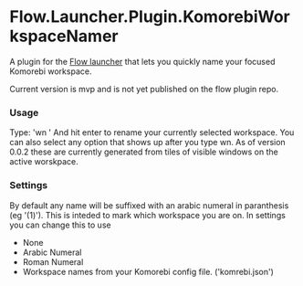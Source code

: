 Flow.Launcher.Plugin.KomorebiWorkspaceNamer
==================

A plugin for the [Flow launcher](https://github.com/Flow-Launcher/Flow.Launcher) that lets you quickly name your focused Komorebi workspace.

Current version is mvp and is not yet published on the flow plugin repo.

### Usage
Type: 
'wn <new workspace name>'
And hit enter to rename your currently selected workspace.
You can also select any option that shows up after you type wn. As of version 0.0.2 these are currently generated from tiles of visible windows on the active worskpace.


### Settings

By default any name will be suffixed with an arabic numeral in paranthesis (eg '(1)'). This is inteded to mark which workspace you are on. In settings you can change this to use
- None
- Arabic Numeral
- Roman Numeral
- Workspace names from your Komorebi config file. ('komrebi.json')